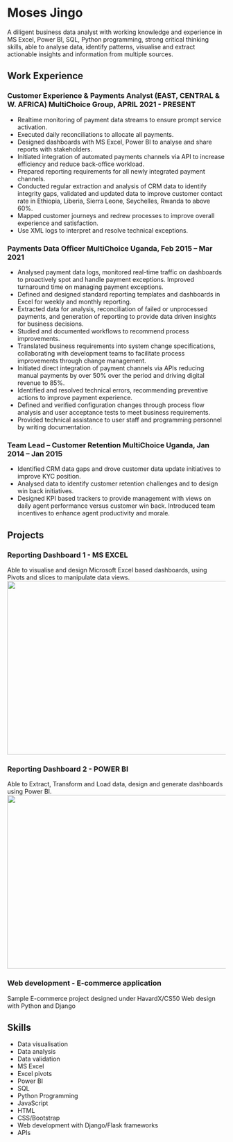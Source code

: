 # Moses Jingo

A diligent business data analyst with working knowledge and experience in MS Excel, 
Power BI, SQL, Python programming, strong critical thinking skills, able to analyse 
data, identify patterns, visualise and extract actionable insights and information 
from multiple sources.

## Work Experience
### Customer Experience & Payments Analyst (EAST, CENTRAL & W. AFRICA) MultiChoice Group, APRIL 2021 - PRESENT
- Realtime monitoring of payment data streams to ensure prompt service 
activation.
- Executed daily reconciliations to allocate all payments. 
- Designed dashboards with MS Excel, Power BI to analyse and share reports 
with stakeholders.
- Initiated integration of automated payments channels via API to increase 
efficiency and reduce back-office workload.
- Prepared reporting requirements for all newly integrated payment 
channels.
- Conducted regular extraction and analysis of CRM data to identify integrity 
gaps, validated and updated data to improve customer contact rate in 
Ethiopia, Liberia, Sierra Leone, Seychelles, Rwanda to above 60%.
- Mapped customer journeys and redrew processes to improve overall 
experience and satisfaction.
- Use XML logs to interpret and resolve technical exceptions.


### Payments Data Officer MultiChoice Uganda, Feb 2015 – Mar 2021
- Analysed payment data logs, monitored real-time traffic on dashboards to 
proactively spot and handle payment exceptions. Improved turnaround 
time on managing payment exceptions.
- Defined and designed standard reporting templates and dashboards in 
Excel for weekly and monthly reporting.
- Extracted data for analysis, reconciliation of failed or unprocessed 
payments, and generation of reporting to provide data driven insights for 
business decisions.
- Studied and documented workflows to recommend process 
improvements.
- Translated business requirements into system change specifications, 
collaborating with development teams to facilitate process improvements 
through change management. 
- Initiated direct integration of payment channels via APIs reducing manual 
payments by over 50% over the period and driving digital revenue to 85%.
- Identified and resolved technical errors, recommending preventive actions
to improve payment experience. 
- Defined and verified configuration changes through process flow analysis 
and user acceptance tests to meet business requirements. 
- Provided technical assistance to user staff and programming personnel by 
writing documentation.


### Team Lead – Customer Retention MultiChoice Uganda, Jan 2014 – Jan 2015
- Identified CRM data gaps and drove customer data update initiatives to 
improve KYC position. 
- Analysed data to identify customer retention challenges and to design win 
back initiatives.
- Designed KPI based trackers to provide management with views on daily 
agent performance versus customer win back. 
 Introduced team incentives to enhance agent productivity and morale.

## Projects

### Reporting Dashboard 1 - MS EXCEL
Able to visualise and design Microsoft Excel based dashboards, using Pivots and slices to manipulate data views.
<img src = "https://github.com/Jingomoses/portfolio/assets/28936759/ce3cefd1-e528-4fea-902d-381c638f9103" width="600" height="400">

### Reporting Dashboard 2  - POWER BI
Able to Extract, Transform and Load data, design and generate dashboards using Power BI.
<img src = "https://github.com/Jingomoses/portfolio/assets/28936759/62964913-65b5-4180-a013-2a1cebe47f01" width="600" height="400">

### Web development - E-commerce application
Sample E-commerce project designed under HavardX/CS50 Web design with Python and Django


## Skills
- Data visualisation
- Data analysis
- Data validation
- MS Excel
- Excel pivots
- Power BI
- SQL
- Python Programming
- JavaScript
- HTML
- CSS/Bootstrap
- Web development with Django/Flask frameworks
- APIs
